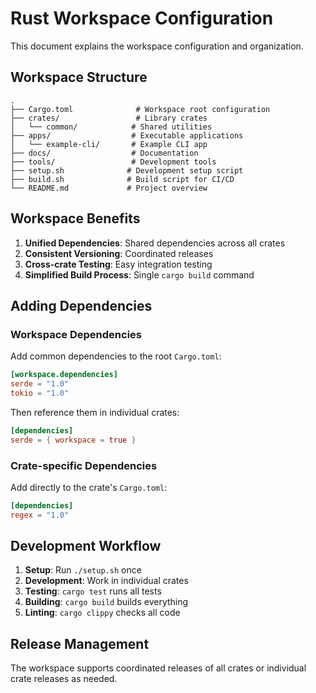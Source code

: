 # Rust Workspace Configuration

This document explains the workspace configuration and organization.

## Workspace Structure

```
.
├── Cargo.toml              # Workspace root configuration
├── crates/                 # Library crates
│   └── common/            # Shared utilities
├── apps/                  # Executable applications
│   └── example-cli/       # Example CLI app
├── docs/                  # Documentation
├── tools/                 # Development tools
├── setup.sh              # Development setup script
├── build.sh              # Build script for CI/CD
└── README.md             # Project overview
```

## Workspace Benefits

1. **Unified Dependencies**: Shared dependencies across all crates
2. **Consistent Versioning**: Coordinated releases
3. **Cross-crate Testing**: Easy integration testing
4. **Simplified Build Process**: Single `cargo build` command

## Adding Dependencies

### Workspace Dependencies

Add common dependencies to the root `Cargo.toml`:

```toml
[workspace.dependencies]
serde = "1.0"
tokio = "1.0"
```

Then reference them in individual crates:

```toml
[dependencies]
serde = { workspace = true }
```

### Crate-specific Dependencies

Add directly to the crate's `Cargo.toml`:

```toml
[dependencies]
regex = "1.0"
```

## Development Workflow

1. **Setup**: Run `./setup.sh` once
2. **Development**: Work in individual crates
3. **Testing**: `cargo test` runs all tests
4. **Building**: `cargo build` builds everything
5. **Linting**: `cargo clippy` checks all code

## Release Management

The workspace supports coordinated releases of all crates or individual crate releases as needed.
